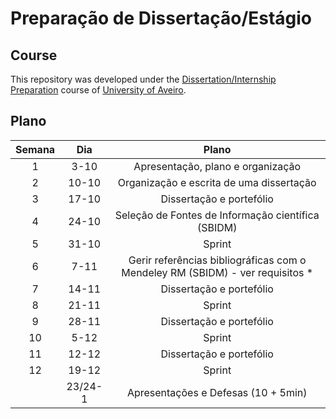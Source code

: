 # Preparação de Dissertação/Estágio

## Course
This repository was developed under the [Dissertation/Internship Preparation](https://www.ua.pt/en/uc/15977) course of [University of Aveiro](https://www.ua.pt/).

## Plano

| Semana |   Dia   |                                     Plano                                     |
|:------:|:-------:|:-----------------------------------------------------------------------------:|
|    1   |   3-10  |                       Apresentação, plano e organização                       |
|    2   |  10-10  |                    Organização e escrita de uma dissertação                   |
|    3   |  17-10  |                            Dissertação e portefólio                           |
|    4   |  24-10  |               Seleção de Fontes de Informação científica (SBIDM)              |
|    5   |  31-10  |                                     Sprint                                    |
|    6   |   7-11  | Gerir referências bibliográficas com o Mendeley RM (SBIDM) - ver requisitos * |
|    7   |  14-11  |                            Dissertação e portefólio                           |
|    8   |  21-11  |                                     Sprint                                    |
|    9   |  28-11  |                            Dissertação e portefólio                           |
|   10   |   5-12  |                                     Sprint                                    |
|   11   |  12-12  |                            Dissertação e portefólio                           |
|   12   |  19-12  |                                     Sprint                                    |
|        | 23/24-1 |                      Apresentações e Defesas (10 + 5min)                      |